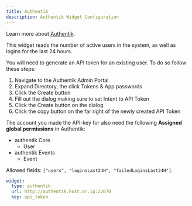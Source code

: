 ```yaml
---
title: Authentik
description: Authentik Widget Configuration
---
```


Learn more about [Authentik](https://github.com/goauthentik/authentik).

This widget reads the number of active users in the system, as well as logins for the last 24 hours.

You will need to generate an API token for an existing user. To do so follow these steps:

1. Navigate to the Authentik Admin Portal
2. Expand Directory, the click Tokens & App passwords
3. Click the Create button
4. Fill out the dialog making sure to set Intent to API Token
5. Click the Create button on the dialog
6. Click the copy button on the far right of the newly created API Token

The account you made the API-key for also need the following **Assigned global permissions** in Authentik:
* authentik Core
  * User
* authentik Events
  * Event 

Allowed fields: `["users", "loginsLast24H", "failedLoginsLast24H"]`.

```yaml
widget:
  type: authentik
  url: http://authentik.host.or.ip:22070
  key: api_token
```
